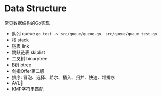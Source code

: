 # Data Structure 
常见数据结构的Go实现
 
- 队列 queue `go test -v src/queue/queue.go  src/queue/queue_test.go`
- 栈 stack
- 链表 link
- 跳跃链表 skiplist 
- 二叉树 binarytree
- B树  btree
- 剑指Offer第二版
- 排序: 冒泡、选择、希尔、插入、归并、快速、堆排序
- AVL🌲
- KMP字符串匹配